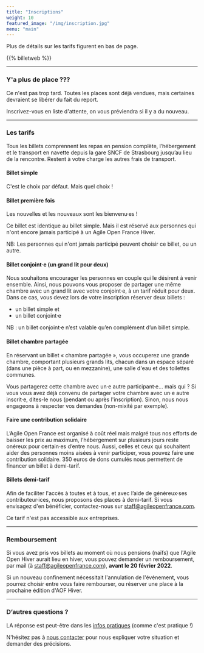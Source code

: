 ```yaml
---
title: "Inscriptions"
weight: 10
featured_image: "/img/inscription.jpg"
menu: "main"
---
```


Plus de détails sur les tarifs figurent en bas de page.

{{% billetweb %}}

---

### Y'a plus de place ???

Ce n'est pas trop tard. 
Toutes les places sont déjà vendues, mais certaines devraient se libérer du fait du report.

Inscrivez-vous en liste d'attente, on vous préviendra si il y a du nouveau.



---

### Les tarifs

Tous les billets comprennent les repas en pension complète, l’hébergement et le
transport en navette depuis la gare SNCF de Strasbourg jusqu’au lieu de la
rencontre. Restent à votre charge les autres frais de transport.

#### Billet simple

C'est le choix par défaut. Mais quel choix !

#### Billet première fois

Les nouvelles et les nouveaux sont les bienvenu·es !

Ce billet est identique au billet simple. Mais il est réservé aux personnes qui
n'ont encore jamais participé à un Agile Open France Hiver.

NB: Les personnes qui n'ont jamais participé peuvent choisir ce billet,
ou un autre.

#### Billet conjoint·e (un grand lit pour deux)

Nous souhaitons encourager les personnes en couple qui le désirent à venir
ensemble. Ainsi, nous pouvons vous proposer de partager une même chambre avec
un grand lit avec votre conjoint·e, à un tarif réduit pour deux. Dans ce cas,
vous devez lors de votre inscription réserver deux billets :

- un billet simple et
- un billet conjoint·e

NB : un billet conjoint·e n’est valable qu’en complément d’un billet simple.

#### Billet chambre partagée

En réservant un billet « chambre partagée », vous occuperez une grande chambre,
comportant plusieurs grands lits, chacun dans un espace séparé (dans une pièce
à part, ou en mezzanine), une salle d'eau et des toilettes communes.

Vous partagerez cette chambre avec un·e autre participant·e… mais qui ? Si vous
vous avez déjà convenu de partager votre chambre avec un·e autre inscrit·e,
dites-le nous (pendant ou après l'inscription). Sinon, nous nous engageons à
respecter vos demandes (non-mixité par exemple).

#### Faire une contribution solidaire

L’Agile Open France est organisé à coût réel mais malgré tous nos efforts de
baisser les prix au maximum, l’hébergement sur plusieurs jours reste onéreux
pour certain·es d’entre nous. Aussi, celles et ceux qui souhaitent aider des
personnes moins aisées à venir participer, vous pouvez faire une contribution
solidaire. 350 euros de dons cumulés nous permettent de financer un billet à
demi-tarif.

#### Billets demi-tarif

Afin de faciliter l'accès à toutes et à tous, et avec l’aide de généreux·ses
contributeur·ices, nous proposons des places à demi-tarif. Si vous
envisagez d'en bénéficier, contactez-nous sur staff@agileopenfrance.com.

Ce tarif n'est pas accessible aux entreprises.

---

### Remboursement

Si vous avez pris vos billets au moment où nous pensions (naïfs) que l'Agile Open Hiver aurait lieu en hiver,
vous pouvez demander un remboursement, par mail (à staff@agileopenfrance.com), **avant le 20 février 2022**.

Si un nouveau confinement nécessitait l'annulation de l'événement, vous pourrez
choisir entre vous faire rembourser, ou réserver une place à la prochaine
édition d'AOF Hiver.

---

### D’autres questions ?

LA réponse est peut-être dans les [infos pratiques](/pratique) (comme c'est pratique !)

N'hésitez pas à [nous contacter](staff-at-agileopenfrance-point-com) pour nous
expliquer votre situation et demander des précisions.
